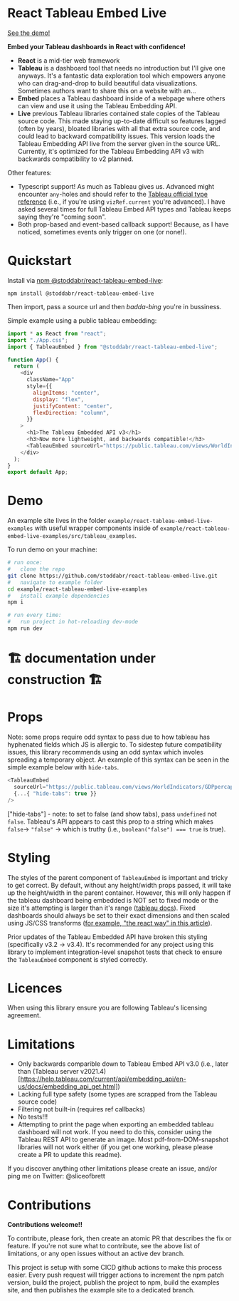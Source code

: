 # React Tableau Embed Live

[See the demo!](https://stoddabr.github.io/react-tableau-embed-live/)

**Embed your Tableau dashboards in React with confidence!**

- **React** is a mid-tier web framework
- **Tableau** is a dashboard tool that needs no introduction but I'll give one anyways. It's a fantastic data exploration tool which empowers anyone who can drag-and-drop to build beautiful data visualizations. Sometimes authors want to share this on a website with an...
- **Embed** places a Tableau dashboard inside of a webpage where others can view and use it using the Tableau Embedding API.
- **Live** previous Tableau libraries contained stale copies of the Tableau source code. This made staying up-to-date difficult so features lagged (often by years), bloated libraries with all that extra source code, and could lead to backward compatibility issues. This version loads the Tableau Embedding API live from the server given in the source URL. Currently, it's optimized for the Tableau Embedding API v3 with backwards compatibility to v2 planned.

Other features:

- Typescript support! As much as Tableau gives us. Advanced might encounter `any`-holes and should refer to the [Tableau official type reference](https://help.tableau.com/current/api/embedding_api/en-us/reference/index.html) (i.e., if you're using `vizRef.current` you're advanced). I have asked several times for full Tableau Embed API types and Tableau keeps saying they're "coming soon".
- Both prop-based and event-based callback support! Because, as I have noticed, sometimes events only trigger on one (or none!).

# Quickstart

Install via [npm @stoddabr/react-tableau-embed-live](https://www.npmjs.com/package/@stoddabr/react-tableau-embed-live):

`npm install @stoddabr/react-tableau-embed-live`

Then import, pass a source url and then _badda-bing_ you're in bussiness.

Simple example using a public tableau embedding:

```js
import * as React from "react";
import "./App.css";
import { TableauEmbed } from "@stoddabr/react-tableau-embed-live";

function App() {
  return (
    <div
      className="App"
      style={{
        alignItems: "center",
        display: "flex",
        justifyContent: "center",
        flexDirection: "column",
      }}
    >
      <h1>The Tableau Embedded API v3</h1>
      <h3>Now more lightweight, and backwards compatible!</h3>
      <TableauEmbed sourceUrl="https://public.tableau.com/views/WorldIndicators/GDPpercapita" />
    </div>
  );
}
export default App;
```

# Demo

An example site lives in the folder `example/react-tableau-embed-live-examples` with useful wrapper components inside of `example/react-tableau-embed-live-examples/src/tableau_examples`.

To run demo on your machine:

```bash
# run once:
#   clone the repo
git clone https://github.com/stoddabr/react-tableau-embed-live.git
#   navigate to example folder
cd example/react-tableau-embed-live-examples
#   install example dependencies
npm i

# run every time:
#   run project in hot-reloading dev-mode
npm run dev
```

# 🏗️ documentation under construction 🏗️

# Props

Note: some props require odd syntax to pass due to how tableau has hyphenated fields which JS is allergic to. To sidestep future compatibility issues, this library recommends using an odd syntax which involes spreading a temporary object. An example of this syntax can be seen in the simple example below with `hide-tabs`.

```js
<TableauEmbed
  sourceUrl="https://public.tableau.com/views/WorldIndicators/GDPpercapita"
  {...{ "hide-tabs": true }}
/>
```

["hide-tabs"] - note: to set to false (and show tabs), pass `undefined` not `false`. Tableau's API appears to cast this prop to a string which makes `false`-> `"false"` -> which is truthy (i.e., `boolean("false") === true` is true).

# Styling

The styles of the parent component of `TableauEmbed` is important and tricky to get correct.
By default, without any height/width props passed, it will take up the height/width in the parent container.
However, this will only happen if the tableau dashboard being embedded is NOT set to fixed mode or the size it's attempting is larger than it's range ([tableau docs](https://help.tableau.com/current/pro/desktop/en-us/dashboards_organize_floatingandtiled.htm)).
Fixed dashboards should always be set to their exact dimensions and then scaled using JS/CSS transforms ([for example, "the react way" in this article](https://medium.com/bleeding-edge/enforcing-an-aspect-ratio-on-an-html-element-in-react-and-css-27a13241c3d4)).

Prior updates of the Tableau Embedded API have broken this styling (specifically v3.2 -> v3.4).
It's recommended for any project using this library to implement integration-level snapshot tests that check to ensure the `TableauEmbed` component is styled correctly.

# Licences

When using this library ensure you are following Tableau's licensing agreement.

# Limitations

- Only backwards comparible down to Tableau Embed API v3.0 (i.e., later than (Tableau server v2021.4)[https://help.tableau.com/current/api/embedding_api/en-us/docs/embedding_api_get.html])
- Lacking full type safety (some types are scrapped from the Tableau source code)
- Filtering not built-in (requires ref callbacks)
- No tests!!!
- Attempting to print the page when exporting an embedded tableau dashboard will not work. If you need to do this, consider using the Tableau REST API to generate an image. Most pdf-from-DOM-snapshot libraries will not work either (if you get one working, please please create a PR to update this readme).

If you discover anything other limitations please create an issue, and/or ping me on Twitter: @sliceofbrett

# Contributions

**Contributions welcome!!**

To contribute, please fork, then create an atomic PR that describes the fix or feature. If you're not sure what to contribute, see the above list of limitations, or any open issues without an active dev branch.

This project is setup with some CICD github actions to make this process easier. Every push request will trigger actions to increment the npm patch version, build the project, publish the project to npm, build the examples site, and then publishes the example site to a dedicated branch.
